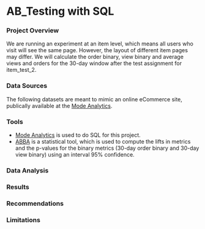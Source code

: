 # AB_Testing with SQL


### Project Overview
We are running an experiment at an item level, which means all users who visit will see the same page. However, the layout of different item pages may differ. We will calculate the order binary, view binary and average views and orders for the 30-day window after the test assignment for item_test_2.


### Data Sources
The following datasets are meant to mimic an online eCommerce site, publically available at the [Mode Analytics](https://mode.com/).


### Tools
- [Mode Analytics](https://mode.com/) is used to do SQL for this project.
- [ABBA](https://thumbtack.github.io/abba/demo/abba.html) is a statistical tool, which is used to compute the lifts in metrics and the p-values for the binary metrics (30-day order binary and 30-day view binary) using an interval 95% confidence. 

### Data Analysis


### Results


### Recommendations


### Limitations
